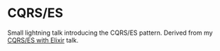# CQRS/ES

Small lightning talk introducing the CQRS/ES pattern. Derived from my [CQRS/ES with Elixir](../../2019/Elixir/CQRS_ES_and_Elixir/) talk.
